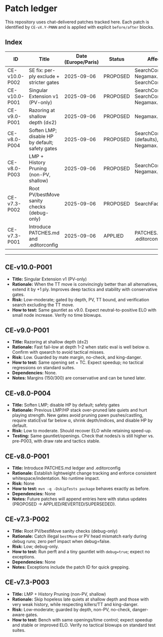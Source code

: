 # Patch ledger

This repository uses chat-delivered patches tracked here. Each patch is identified by `CE-vX.Y-PNNN` and is applied with explicit `before/after` blocks.

## Index

| ID            | Title                                           | Date (Europe/Paris) | Status   | Affected                                            |
|---------------|-------------------------------------------------|---------------------|----------|-----------------------------------------------------|
| CE-v10.0-P002 | SE fix: per-ply exclude + stricter gates        | 2025-09-06          | PROPOSED | SearchContext.java, Negamax.java, SearchConfig.java |
| CE-v10.0-P001 | Singular Extension v1 (PV-only)                 | 2025-09-06          | PROPOSED | SearchConfig.java, SearchContext.java, Negamax.java |
| CE-v9.0-P001  | Razoring at shallow depth (d≤2)                 | 2025-09-06          | PROPOSED | Negamax.java                                        |
| CE-v8.0-P004  | Soften LMP; disable HP by default; safety gates | 2025-09-06          | PROPOSED | SearchConfig.java (defaults), Negamax.java          |
| CE-v8.0-P003  | LMP + History Pruning (non-PV, shallow)         | 2025-09-06          | PROPOSED | SearchConfig.java, Negamax.java                     |
| CE-v7.3-P002  | Root PV/bestMove sanity checks (debug-only)     | 2025-09-06          | PROPOSED | SearchFacade.java                                   |
| CE-v7.3-P001  | Introduce PATCHES.md and .editorconfig          | 2025-09-06          | APPLIED  | PATCHES.md, .editorconfig                           |

---

## CE-v10.0-P001
- **Title:** Singular Extension v1 (PV-only)
- **Rationale:** When the TT move is convincingly better than all alternatives, extend it by +1 ply. Improves deep tactics and stability with conservative gates.
- **Risk:** Low–moderate; gated by depth, PV, TT bound, and verification search excluding the TT move.
- **How to test:** Same gauntlet as v9.0. Expect neutral-to-positive ELO with small node increase. Verify no time blowups.

## CE-v9.0-P001
- **Title:** Razoring at shallow depth (d≤2)
- **Rationale:** Fast fail-low at depth 1–2 when static eval is well below α. Confirm with qsearch to avoid tactical misses.
- **Risk:** Low. Guarded by mate margin, no-check, and king-danger.
- **How to test:** Same opening set + TC. Expect speedup; no tactical regressions on standard suites.
- **Dependencies:** None.
- **Notes:** Margins (150/300) are conservative and can be tuned later.

## CE-v8.0-P004
- **Title:** Soften LMP; disable HP by default; safety gates
- **Rationale:** Previous LMP/HP stack over-pruned late quiets and hurt playing strength. New gates avoid pruning pawn pushes/castling, require staticEval far below α, shrink depth/indices, and disable HP by default.
- **Risk:** Low to moderate. Should recover ELO while retaining speed-up.
- **Testing:** Same gauntlet/openings. Check that nodes/s is still higher vs. pre-P003, with draw rate and tactics stable.

## CE-v8.0-P001
- **Title:** Introduce PATCHES.md ledger and .editorconfig
- **Rationale:** Establish lightweight change tracking and enforce consistent whitespace/indentation. No runtime impact.
- **Risk:** None
- **How to test:** `mvn -q -DskipTests package` behaves exactly as before.
- **Dependencies:** None
- **Notes:** Future patches will append entries here with status updates (PROPOSED → APPLIED/REVERTED/SUPERSEDED).

## CE-v7.3-P002
- **Title:** Root PV/bestMove sanity checks (debug-only)
- **Rationale:** Catch illegal `bestMove` or PV head mismatch early during debug runs; zero perf impact when debug=false.
- **Risk:** Low; debug-only.
- **How to test:** Run perft and a tiny gauntlet with `debug=true`; expect no exceptions.
- **Dependencies:** None
- **Notes:** Exceptions include the patch ID for quick grepping.

## CE-v7.3-P003
- **Title:** LMP + History Pruning (non-PV, shallow)
- **Rationale:** Skip hopeless late quiets at shallow depth and those with very weak history, while respecting killers/TT and king-danger.
- **Risk:** Low-moderate; guarded by depth, non-PV, no-check, danger-aware gates.
- **How to test:** Bench with same openings/time control; expect speedup and stable or improved ELO. Verify no tactical blowups on standard test suites.

